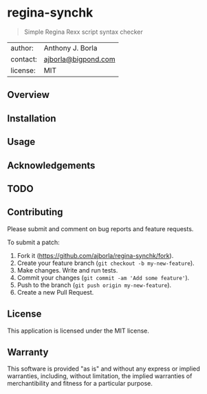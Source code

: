 # regina-synchk
> Simple Regina Rexx script syntax checker

|||
| :---     | :--- |
| author:  | Anthony J. Borla |
| contact: | [ajborla@bigpond.com](ajborla@bigpond.com) |
| license: | MIT |

## Overview

## Installation

## Usage

## Acknowledgements

## TODO

## Contributing
Please submit and comment on bug reports and feature requests.

To submit a patch:

1. Fork it (https://github.com/ajborla/regina-synchk/fork).
2. Create your feature branch (`git checkout -b my-new-feature`).
3. Make changes. Write and run tests.
4. Commit your changes (`git commit -am 'Add some feature'`).
5. Push to the branch (`git push origin my-new-feature`).
6. Create a new Pull Request.

## License
This application is licensed under the MIT license.

## Warranty
This software is provided "as is" and without any express or implied
warranties, including, without limitation, the implied warranties of
merchantibility and fitness for a particular purpose.
